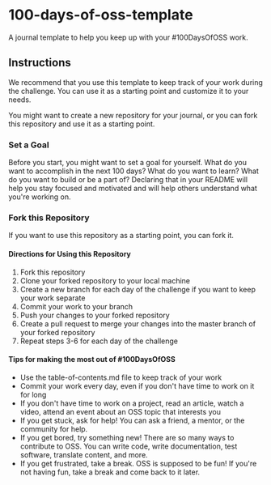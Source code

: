# 100-days-of-oss-template
A journal template to help you keep up with your #100DaysOfOSS work. 

## Instructions
We recommend that you use this template to keep track of your work during the challenge. You can use it as a starting point and customize it to your needs. 

You might want to create a new repository for your journal, or you can fork this repository and use it as a starting point.

### Set a Goal
Before you start, you might want to set a goal for yourself. What do you want to accomplish in the next 100 days? What do you want to learn? What do you want to build or be a part of? Declaring that in your README will help you stay focused and motivated and will help others understand what you're working on.

### Fork this Repository
If you want to use this repository as a starting point, you can fork it.

#### Directions for Using this Repository
1. Fork this repository
2. Clone your forked repository to your local machine
3. Create a new branch for each day of the challenge if you want to keep your work separate
4. Commit your work to your branch
5. Push your changes to your forked repository
6. Create a pull request to merge your changes into the master branch of your forked repository
7. Repeat steps 3-6 for each day of the challenge

#### Tips for making the most out of #100DaysOfOSS
- Use the table-of-contents.md file to keep track of your work
- Commit your work every day, even if you don't have time to work on it for long
- If you don't have time to work on a project, read an article, watch a video, attend an event about an OSS topic that interests you
- If you get stuck, ask for help! You can ask a friend, a mentor, or the community for help. 
- If you get bored, try something new! There are so many ways to contribute to OSS. You can write code, write documentation, test software, translate content, and more.
- If you get frustrated, take a break. OSS is supposed to be fun! If you're not having fun, take a break and come back to it later.